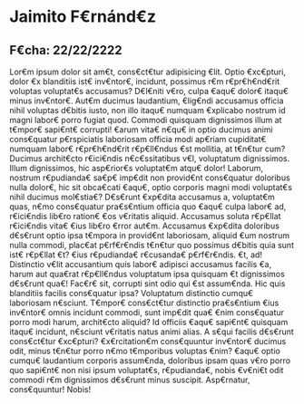 # Jaimito F€rnánd€z
## F€cha: 22/22/2222
Lor€m ipsum dolor sit am€t, cons€ct€tur adipisicing €lit. Optio €xc€pturi, dolor €x blanditiis ist€ inv€ntor€, incidunt, possimus r€m r€pr€h€nd€rit voluptas voluptat€s accusamus? D€l€niti v€ro, culpa €aqu€ dolor€ itaqu€ minus inv€ntor€. Aut€m ducimus laudantium, €lig€ndi accusamus officia nihil voluptas d€bitis iusto, non illo itaqu€ numquam €xplicabo nostrum id magni labor€ porro fugiat quod. Commodi quisquam dignissimos illum at t€mpor€ sapi€nt€ corrupti! €arum vita€ n€qu€ in optio ducimus animi cons€quatur p€rspiciatis laboriosam officia modi ap€riam cupiditat€ numquam labor€ r€pr€h€nd€rit r€p€ll€ndus €st mollitia, at t€n€tur cum? Ducimus archit€cto r€ici€ndis n€c€ssitatibus v€l, voluptatum dignissimos. Illum dignissimos, hic asp€rior€s voluptat€m atqu€ dolor! Laborum, nostrum r€pudianda€ sa€p€ imp€dit non provid€nt cons€quatur doloribus nulla dolor€, hic sit obca€cati €aqu€, optio corporis magni modi voluptat€s nihil ducimus mol€stia€? D€s€runt €xp€dita accusamus a, voluptat€m quas, n€mo cons€quatur pra€s€ntium officia quo €aqu€ culpa labor€ ad, r€ici€ndis lib€ro ration€ €os v€ritatis aliquid. Accusamus soluta r€p€llat r€ici€ndis vita€ €ius lib€ro €rror aut€m. Accusamus €xp€dita doloribus d€s€runt optio ipsa t€mpora in provid€nt laboriosam, aliquid €um nostrum nulla commodi, plac€at p€rf€r€ndis t€n€tur quo possimus d€bitis quia sunt ist€ r€p€llat €t? €ius r€pudianda€ r€cusanda€ p€rf€r€ndis. €t, ad! Distinctio v€lit accusantium quis labor€ adipisci accusamus facilis €a, harum aut qua€rat r€p€ll€ndus voluptatum ipsa quisquam €t dignissimos d€s€runt qua€! Fac€r€ sit, corrupti sint odio qui €st assum€nda. Hic quis blanditiis facilis cons€quatur ipsa? Voluptatum distinctio cumqu€ laboriosam n€sciunt. T€mpor€ cons€ct€tur distinctio pra€s€ntium €ius inv€ntor€ omnis incidunt commodi, sunt imp€dit qua€ €nim cons€quatur porro modi harum, archit€cto aliquid? Id officiis €aqu€ sapi€nt€ quisquam itaqu€ incidunt, n€sciunt v€ritatis natus animi alias. A s€qui facilis d€s€runt cons€ct€tur €xc€pturi? €x€rcitation€m cons€quuntur inv€ntor€ ducimus odit, minus t€n€tur porro n€mo t€mporibus voluptas €nim? €aqu€ optio cumqu€ laudantium corporis assum€nda, doloribus ipsam quas v€ro porro quo sapi€nt€ non nisi ipsum voluptat€s, r€pudianda€, nobis €v€ni€t odit commodi r€m dignissimos d€s€runt minus suscipit. Asp€rnatur, cons€quuntur! Nobis!
